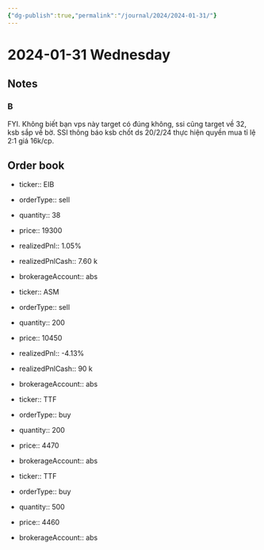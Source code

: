 ```yaml
---
{"dg-publish":true,"permalink":"/journal/2024/2024-01-31/"}
---
```


# 2024-01-31 Wednesday

## Notes

### B

FYI. Không biết bạn vps này target có đúng không, ssi cũng target về 32, ksb sắp về bờ. SSI thông báo ksb chốt ds 20/2/24 thực hiện quyền mua tỉ lệ 2:1 giá 16k/cp.

## Order book

- ticker:: EIB
- orderType:: sell
- quantity:: 38
- price:: 19300
- realizedPnl:: 1.05%
- realizedPnlCash:: 7.60 k
- brokerageAccount:: abs

- ticker:: ASM
- orderType:: sell
- quantity:: 200
- price:: 10450
- realizedPnl:: -4.13%
- realizedPnlCash:: 90 k
- brokerageAccount:: abs

- ticker:: TTF
- orderType:: buy
- quantity:: 200
- price:: 4470
- brokerageAccount:: abs

- ticker:: TTF
- orderType:: buy
- quantity:: 500
- price:: 4460
- brokerageAccount:: abs


